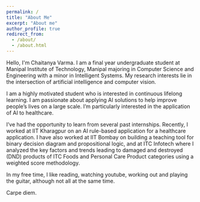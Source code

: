 ```yaml
---
permalink: /
title: "About Me"
excerpt: "About me"
author_profile: true
redirect_from: 
  - /about/
  - /about.html
---
```


Hello, I'm Chaitanya Varma. I am a final year undergraduate student at Manipal Institute of Technology, Manipal majoring in Computer Science and Engineering with a minor in Intelligent Systems. My research interests lie in the intersection of artificial intelligence and computer vision. 

I am a highly motivated student who is interested in continuous lifelong learning. I am passionate about applying AI solutions to help improve people’s lives on a large scale. I’m particularly interested in the application of AI to healthcare.

I’ve had the opportunity to learn from several past internships. Recently, I worked at IIT Kharagpur on an AI rule-based application for a healthcare application. I have also worked at IIT Bombay on building a teaching tool for binary decision diagram and propositional logic, and at ITC Infotech where I analyzed the key factors and trends leading to damaged and destroyed (DND) products of ITC Foods and Personal Care Product categories using a weighted score methodology.

In my free time, I like reading, watching youtube, working out and playing the guitar, although not all at the same time. 

Carpe diem.
